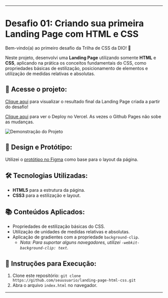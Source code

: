 
---

# Desafio 01: Criando sua primeira Landing Page com HTML e CSS

Bem-vindo(a) ao primeiro desafio da Trilha de CSS da DIO! 🎉

Neste projeto, desenvolvi uma **Landing Page** utilizando somente **HTML** e **CSS**, aplicando na prática os conceitos fundamentais do CSS, como propriedades básicas de estilização, posicionamento de elementos e utilização de medidas relativas e absolutas. 

## 🔗 Acesse o projeto:
[Clique aqui](https://dlucioyauh.github.io/LandingPageComHTMLCSS/) para visualizar o resultado final da Landing Page criada a partir do desafio!

[Clique aqui](https://landing-page-com-htmlcss.vercel.app/) para ver o Deploy no Vercel.   As vezes o Github Pages não sobe as mudanças.

![Demonstração do Projeto](https://user-images.githubusercontent.com/55519539/183538055-6cce606c-7d1d-4d15-a4be-ffeb5b37c956.png)

## 🎨 Design e Protótipo:
Utilizei o [protótipo no Figma](https://www.figma.com/file/3PiokoJj9IhGDnNiWAJbz7/DIO---Desafio-01?node-id=2%3A6) como base para o layout da página.

## 🛠️ Tecnologias Utilizadas:
- **HTML5** para a estrutura da página.
- **CSS3** para a estilização e layout.

## 📚 Conteúdos Aplicados:
- Propriedades de estilização básicas do CSS.
- Utilização de unidades de medidas relativas e absolutas.
- Aplicação de gradientes com a propriedade `background-clip`.
  - *Nota: Para suportar alguns navegadores, utilizei `-webkit-background-clip: text`.*

## 📑 Instruções para Execução:
1. Clone este repositório: `git clone https://github.com/seuusuario/landing-page-html-css.git`
2. Abra o arquivo `index.html` no navegador.

---
